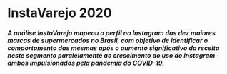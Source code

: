 # InstaVarejo 2020

##### A análise InstaVarejo mapeou o perfil no Instagram das dez maiores marcas de supermercados no Brasil, com objetivo de identificar o comportamento das mesmas após o aumento significativo da receita neste segmento paralelamente ao crescimento do uso do Instagram - ambos impulsionados pela pandemia do COVID-19. 
